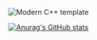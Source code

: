 ![Modern C++ template](https://readme-typing-svg.herokuapp.com?font=Segoe+Script&center=true&lines=xxxiu.)

[![Anurag's GitHub stats](https://github-readme-stats.vercel.app/api?username=morettt&show_icons=true&theme=tokyonight)](https://b23.tv/iEJTnPp)
